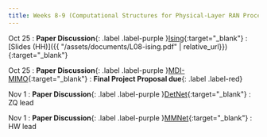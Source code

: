 ```yaml
---
title: Weeks 8-9 (Computational Structures for Physical-Layer RAN Processing)
---
```


Oct 25
: **Paper Discussion**{: .label .label-purple }[Ising](https://app.perusall.com/courses/cos597s_f2024-advanced-topics-in-computer-science-recent-advances-in-wireless-networks/ising-machines-as-hardware-solvers){:target="_blank"}
  : [Slides (HH)]({{ "/assets/documents/L08-ising.pdf" | relative_url}}){:target="_blank"}

Oct 25
: **Paper Discussion**{: .label .label-purple }[MDI-MIMO](https://app.perusall.com/courses/cos597s_f2024-advanced-topics-in-computer-science-recent-advances-in-wireless-networks/mdi-mimo){:target="_blank"}
: **Final Project Proposal due**{: .label .label-red}

Nov 1
: **Paper Discussion**{: .label .label-purple }[DetNet](https://app.perusall.com/courses/cos597s_f2024-advanced-topics-in-computer-science-recent-advances-in-wireless-networks/detnet){:target="_blank"}
  : ZQ lead

Nov 1
: **Paper Discussion**{: .label .label-purple }[MMNet](https://app.perusall.com/courses/cos597s_f2024-advanced-topics-in-computer-science-recent-advances-in-wireless-networks/mmnet){:target="_blank"}
  : HW lead
